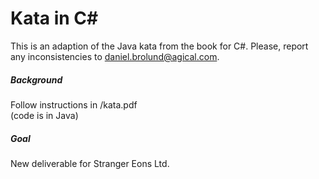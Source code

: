 Kata in C#
============
This is an adaption of the Java kata from the book for C#. 
Please, report any inconsistencies to daniel.brolund@agical.com.

##### Background
Follow instructions in <repo root>/kata.pdf  
(code is in Java)

##### Goal
New deliverable for Stranger Eons Ltd.